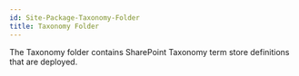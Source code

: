 ```yaml
---
id: Site-Package-Taxonomy-Folder
title: Taxonomy Folder
---
```


The Taxonomy folder contains SharePoint Taxonomy term store definitions that are deployed.